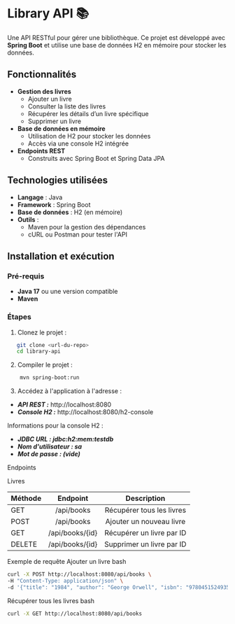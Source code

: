 # Library API 📚

Une API RESTful pour gérer une bibliothèque. Ce projet est développé avec **Spring Boot** et utilise une base de données H2 en mémoire pour stocker les données.

## Fonctionnalités

- **Gestion des livres**
  - Ajouter un livre
  - Consulter la liste des livres
  - Récupérer les détails d’un livre spécifique
  - Supprimer un livre
- **Base de données en mémoire**
  - Utilisation de H2 pour stocker les données
  - Accès via une console H2 intégrée
- **Endpoints REST**
  - Construits avec Spring Boot et Spring Data JPA

## Technologies utilisées

- **Langage** : Java
- **Framework** : Spring Boot
- **Base de données** : H2 (en mémoire)
- **Outils** :
  - Maven pour la gestion des dépendances
  - cURL ou Postman pour tester l'API

## Installation et exécution

### Pré-requis
- **Java 17** ou une version compatible
- **Maven**

### Étapes
1. Clonez le projet :
```bash
   git clone <url-du-repo>
   cd library-api
```
2. Compiler le projet : 
```bash
    mvn spring-boot:run
```
3. Accédez à l'application à l'adresse :

- ***API REST :*** http://localhost:8080
- ***Console H2 :*** http://localhost:8080/h2-console

Informations pour la console H2 :

- ***JDBC URL : jdbc:h2:mem:testdb***
- ***Nom d'utilisateur : sa***
- ***Mot de passe : (vide)***

Endpoints

Livres

   Méthode   |   Endpoint          |   Description               |
|---         |:-:    |:-:          |
|   GET      |   /api/books        |   Récupérer tous les livres |
|   POST     |  /api/books         |   Ajouter un nouveau livre  |
|   GET      |   /api/books/{id}   |   Récupérer un livre par ID |
|   DELETE   |  /api/books/{id}    |   Supprimer un livre par ID |


Exemple de requête
Ajouter un livre
bash
```bash
curl -X POST http://localhost:8080/api/books \
-H "Content-Type: application/json" \
-d '{"title": "1984", "author": "George Orwell", "isbn": "9780451524935"}'
```

Récupérer tous les livres
bash
```bash
curl -X GET http://localhost:8080/api/books
```